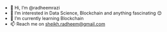 - 👋 Hi, I’m @radheemrazi
- 👀 I’m interested in Data Science, Blockchain and anything fascinating 😊 
- 🌱 I’m currently learning Blockchain 
- 📫 Reach me on sheikh.radheem@gmail.com

<!---
radheemrazi/radheemrazi is a ✨ special ✨ repository because its `README.md` (this file) appears on your GitHub profile.
You can click the Preview link to take a look at your changes.
--->
